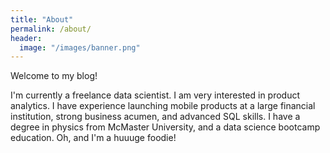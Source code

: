 ```yaml
---
title: "About"
permalink: /about/
header:
  image: "/images/banner.png"
---
```


Welcome to my blog! 

I'm currently a freelance data scientist. I am very interested in product analytics. I have experience launching mobile products at a large financial institution, strong business acumen, and advanced SQL skills.  I have a degree in physics from McMaster University, and a data science bootcamp education. Oh, and I'm a huuuge foodie!
